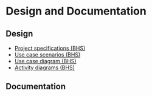 # Design and Documentation

## Design

- [Project specifications (BHS)](project-specifications-bhs-v2.pdf)
- [Use case scenarios (BHS)](use-case-scenarios-bhs-v1.pdf)
- [Use case diagram (BHS)](use-case-diagram-bhs-final.pdf)
- [Activity diagrams (BHS)](fixed-activity-diagrams-bhs.pdf)

## Documentation
